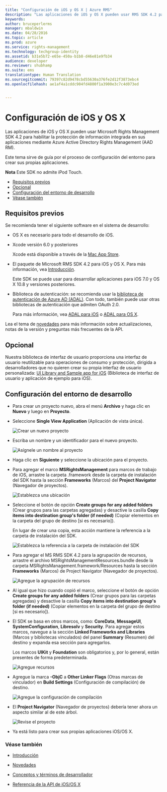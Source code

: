```yaml
---
title: "Configuración de iOS y OS X | Azure RMS"
description: "Las aplicaciones de iOS y OS X pueden usar RMS SDK 4.2 para habilitar la protección de información integrada en sus aplicaciones mediante el AAD RM."
keywords: 
author: bruceperlerms
manager: mbaldwin
ms.date: 04/28/2016
ms.topic: article
ms.prod: azure
ms.service: rights-management
ms.technology: techgroup-identity
ms.assetid: b31e5b72-e65e-450a-b1b8-d46e81e9fb34
audience: developer
ms.reviewer: shubhamp
ms.suite: ems
translationtype: Human Translation
ms.sourcegitcommit: 79397c82d9478cbd55630a376fe2d12f3873ebc4
ms.openlocfilehash: ae1af4a1cddc904fd4800f1a3900e3c7c4d073ed


---
```


# Configuración de iOS y OS X

Las aplicaciones de iOS y OS X pueden usar Microsoft Rights Management SDK 4.2 para habilitar la protección de información integrada en sus aplicaciones mediante Azure Active Directory Rights Management (AAD RM).

Este tema sirve de guía por el proceso de configuración del entorno para crear sus propias aplicaciones.

**Nota**  Este SDK no admite iPod Touch.


-   [Requisitos previos](#prerequisites)
-   [Opcional](#optional)
-   [Configuración del entorno de desarrollo](#configuring-your-development-environment)
-   [Véase también](#see-also)

## Requisitos previos

Se recomienda tener el siguiente software en el sistema de desarrollo:

-   OS X es necesario para todo el desarrollo de iOS.
-   Xcode versión 6.0 y posteriores

    Xcode está disponible a través de la [Mac App Store](https://developer.apple.com/technologies/mac/).

-   El paquete de Microsoft RMS SDK 4.2 para iOS y OS X. Para más información, vea [Introducción](get-started.md).

    Este SDK se puede usar para desarrollar aplicaciones para iOS 7.0 y OS X 10.8 y versiones posteriores.

-   Biblioteca de autenticación: se recomienda usar la [biblioteca de autenticación de Azure AD (ADAL)](https://msdn.microsoft.com/library/jj573266.aspx). Con todo, también puede usar otras bibliotecas de autenticación que admiten OAuth 2.0.

    Para más información, vea [ADAL para iOS](https://github.com/MSOpenTech/azure-activedirectory-library-for-ios) o [ADAL para OS X](https://github.com/MSOpenTech/azure-activedirectory-library-for-ios/tree/OSXUniversal).

Lea el tema de [novedades](release-notes.md) para más información sobre actualizaciones, notas de la versión y preguntas más frecuentes de la API.

## Opcional

Nuestra biblioteca de interfaz de usuario proporciona una interfaz de usuario reutilizable para operaciones de consumo y protección, dirigida a desarrolladores que no quieren crear su propia interfaz de usuario personalizada: [UI Library and Sample app for iOS](https://github.com/AzureAD/rms-sdk-ui-for-ios) (Biblioteca de interfaz de usuario y aplicación de ejemplo para iOS).

## Configuración del entorno de desarrollo

-   Para crear un proyecto nuevo, abra el menú **Archivo** y haga clic en **Nuevo** y luego en **Proyecto**.
-   Seleccione **Single View Application** (Aplicación de vista única).

    ![Crear un nuevo proyecto](../media/iOS-Project.png)

-   Escriba un nombre y un identificador para el nuevo proyecto.

    ![Asígnele un nombre al proyecto](../media/iOS-project-options.png)

-   Haga clic en **Siguiente** y seleccione la ubicación para el proyecto.
-   Para agregar el marco **MSRightsManagement** para marcos de trabajo de iOS, arrastre la carpeta .framework desde la carpeta de instalación del SDK hasta la sección **Frameworks** (Marcos) del **Project Navigator** (Navegador de proyectos).

    ![Establezca una ubicación](../media/ios-add-dependencies-01a.png)

-   Seleccione el botón de opción **Create groups for any added folders** (Crear grupos para las carpetas agregadas) y desactive la casilla **Copy items into destination group's folder (if needed)** (Copiar elementos en la carpeta del grupo de destino [si es necesario]).

    En lugar de crear una copia, esta acción mantiene la referencia a la carpeta de instalación del SDK.

    ![Establezca la referencia a la carpeta de instalación del SDK](../media/iOS-create-groups.png)

-   Para agregar el MS RMS SDK 4.2 para la agrupación de recursos, arrastre el archivo MSRightsManagementResources.bundle desde la carpeta MSRightsManagement.framework/Resources hasta la sección **Frameworks** (Marcos) de Project Navigator (Navegador de proyectos).

    ![Agregue la agrupación de recursos](../media/iOS-add-resource-bundle-02a.png)

-   Al igual que hizo cuando copió el marco, seleccione el botón de opción **Create groups for any added folders** (Crear grupos para las carpetas agregadas) y desactive la casilla **Copy items into destination group's folder (if needed)** (Copiar elementos en la carpeta del grupo de destino [si es necesario]).
-   El SDK se basa en otros marcos, como: **CoreData**, **MessageUI**, **SystemConfiguration**, **Libresolv** y **Security**. Para agregar estos marcos, navegue a la sección **Linked Frameworks and Libraries** (Marcos y bibliotecas vinculados) del panel **Summary** (Resumen) del destino y expanda esa sección para agregarlos.

    Los marcos **UIKit** y **Foundation** son obligatorios y, por lo general, están presentes de forma predeterminada.

    ![Agregue recursos](../media/iOS-add-libraries.png)

-   Agregue la marca **-ObjC** a **Other Linker Flags** (Otras marcas de vinculador) en **Build Settings** (Configuración de compilación) de destino.

    ![Agregue la configuración de compilación](../media/iOS-linker-flags.png)

-   El **Project Navigator** (Navegador de proyectos) debería tener ahora un aspecto similar al de este árbol.

    ![Revise el proyecto](../media/iOS-verify-setup-01a.png)

-   Ya está listo para crear sus propias aplicaciones iOS/OS X.

### Véase también

* [Introducción](get-started.md)

* [Novedades](release-notes.md)

* [Conceptos y términos de desarrollador](core-concepts.md)

* [Referencia de la API de iOS/OS X](/rights-management/sdk/4.2/api/ios/ios)

 

 






<!--HONumber=Jul16_HO4-->



